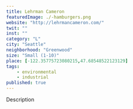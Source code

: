 ```yaml
---
title: Lehrman Cameron
featuredImage: ./-hamburgers.png
website: "http://lehrmancameron.com/"
twit: ""
inst: ""
category: "L"
city: "Seattle"
neighborhood: "Greenwood"
size: "Small (1-10)"
place: [-122.35775723080215,47.68548522123129]
tags:
    - environmental
    - industrial
published: true
---
```


Description
